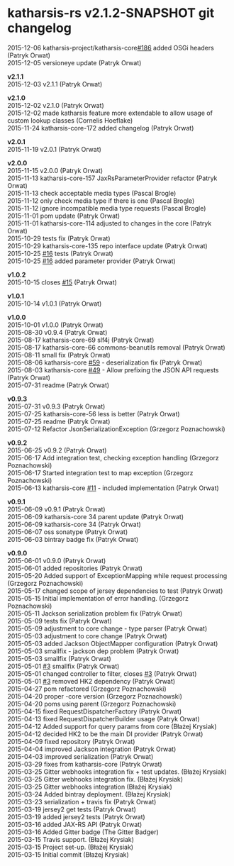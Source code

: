 # katharsis-rs v2.1.2-SNAPSHOT git changelog

2015-12-06    katharsis-project/katharsis-core[#186](https://github.com/katharsis-project/katharsis-rs/issues/186) added OSGi headers (Patryk Orwat)  
2015-12-05    versioneye update (Patryk Orwat)  

**v2.1.1**  
2015-12-03    v2.1.1 (Patryk Orwat)  

**v2.1.0**  
2015-12-02    v2.1.0 (Patryk Orwat)  
2015-12-02    made katharsis feature more extendable to allow usage of custom lookup classes (Cornelis Hoeflake)  
2015-11-24    katharsis-core-172 added changelog (Patryk Orwat)  

**v2.0.1**  
2015-11-19    v2.0.1 (Patryk Orwat)  

**v2.0.0**  
2015-11-15    v2.0.0 (Patryk Orwat)  
2015-11-13    katharsis-core-157 JaxRsParameterProvider refactor (Patryk Orwat)  
2015-11-13    check acceptable media types (Pascal Brogle)  
2015-11-12    only check media type if there is one (Pascal Brogle)  
2015-11-12    ignore incompatible media type requests (Pascal Brogle)  
2015-11-01    pom update (Patryk Orwat)  
2015-11-01    katharsis-core-114 adjusted to changes in the core (Patryk Orwat)  
2015-10-29    tests fix (Patryk Orwat)  
2015-10-29    katharsis-core-135 repo interface update (Patryk Orwat)  
2015-10-25    [#16](https://github.com/katharsis-project/katharsis-rs/issues/16) tests (Patryk Orwat)  
2015-10-25    [#16](https://github.com/katharsis-project/katharsis-rs/issues/16) added parameter provider (Patryk Orwat)  

**v1.0.2**  
2015-10-15    closes [#15](https://github.com/katharsis-project/katharsis-rs/issues/15) (Patryk Orwat)  

**v1.0.1**  
2015-10-14    v1.0.1 (Patryk Orwat)  

**v1.0.0**  
2015-10-01    v1.0.0 (Patryk Orwat)  
2015-08-30    v0.9.4 (Patryk Orwat)  
2015-08-17    katharsis-core-69 slf4j (Patryk Orwat)  
2015-08-17    katharsis-core-66 commons-beanutils removal (Patryk Orwat)  
2015-08-11    small fix (Patryk Orwat)  
2015-08-06    katharsis-core [#59](https://github.com/katharsis-project/katharsis-rs/issues/59) - deserialization fix (Patryk Orwat)  
2015-08-03    katharsis-core [#49](https://github.com/katharsis-project/katharsis-rs/issues/49) - Allow prefixing the JSON API requests (Patryk Orwat)  
2015-07-31    readme (Patryk Orwat)  

**v0.9.3**  
2015-07-31    v0.9.3 (Patryk Orwat)  
2015-07-25    katharsis-core-56 less is better (Patryk Orwat)  
2015-07-25    readme (Patryk Orwat)  
2015-07-12    Refactor JsonSerializationException (Grzegorz Poznachowski)  

**v0.9.2**  
2015-06-25    v0.9.2 (Patryk Orwat)  
2015-06-17    Add integration test, checking exception handling (Grzegorz Poznachowski)  
2015-06-17    Started integration test to map exception (Grzegorz Poznachowski)  
2015-06-13    katharsis-core [#11](https://github.com/katharsis-project/katharsis-rs/issues/11) - included implementation (Patryk Orwat)  

**v0.9.1**  
2015-06-09    v0.9.1 (Patryk Orwat)  
2015-06-09    katharsis-core 34 parent update (Patryk Orwat)  
2015-06-09    katharsis-core 34 (Patryk Orwat)  
2015-06-07    oss sonatype (Patryk Orwat)  
2015-06-03    bintray badge fix (Patryk Orwat)  

**v0.9.0**  
2015-06-01    v0.9.0 (Patryk Orwat)  
2015-06-01    added repositories (Patryk Orwat)  
2015-05-20    Added support of ExceptionMapping while request processing (Grzegorz Poznachowski)  
2015-05-17    changed scope of jersey dependencies to test (Patryk Orwat)  
2015-05-15    Initial implementation of error handling. (Grzegorz Poznachowski)  
2015-05-11    Jackson serialization problem fix (Patryk Orwat)  
2015-05-09    tests fix (Patryk Orwat)  
2015-05-09    adjustment to core change - type parser (Patryk Orwat)  
2015-05-03    adjustment to core change (Patryk Orwat)  
2015-05-03    added Jackson ObjectMapper configuration (Patryk Orwat)  
2015-05-03    smallfix - jackson dep problem (Patryk Orwat)  
2015-05-03    smallfix (Patryk Orwat)  
2015-05-01    [#3](https://github.com/katharsis-project/katharsis-rs/issues/3) smallfix (Patryk Orwat)  
2015-05-01    changed controller to filter, closes [#3](https://github.com/katharsis-project/katharsis-rs/issues/3) (Patryk Orwat)  
2015-05-01    [#3](https://github.com/katharsis-project/katharsis-rs/issues/3) removed HK2 dependency (Patryk Orwat)  
2015-04-27    pom refactored (Grzegorz Poznachowski)  
2015-04-20    proper -core version (Grzegorz Poznachowski)  
2015-04-20    poms using parent (Grzegorz Poznachowski)  
2015-04-15    fixed RequestDispatcherFactory (Patryk Orwat)  
2015-04-13    fixed RequestDispatcherBuilder usage (Patryk Orwat)  
2015-04-12    Added support for query params from core (Błażej Krysiak)  
2015-04-12    decided HK2 to be the main DI provider (Patryk Orwat)  
2015-04-09    fixed repository (Patryk Orwat)  
2015-04-04    improved Jackson integration (Patryk Orwat)  
2015-04-03    improved serialization (Patryk Orwat)  
2015-03-29    fixes from katharsis-core (Patryk Orwat)  
2015-03-25    Gitter webhooks integration fix  + test updates. (Błażej Krysiak)  
2015-03-25    Gitter webhooks integration fix. (Błażej Krysiak)  
2015-03-25    Gitter webhooks integration (Błażej Krysiak)  
2015-03-24    Added bintray deployment. (Błażej Krysiak)  
2015-03-23    serialization + travis fix (Patryk Orwat)  
2015-03-19    jersey2 get tests (Patryk Orwat)  
2015-03-19    added jersey2 tests (Patryk Orwat)  
2015-03-16    added JAX-RS API (Patryk Orwat)  
2015-03-16    Added Gitter badge (The Gitter Badger)  
2015-03-15    Travis support. (Błażej Krysiak)  
2015-03-15    Project set-up. (Błażej Krysiak)  
2015-03-15    Initial commit (Błażej Krysiak)  
